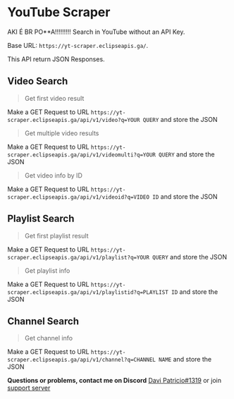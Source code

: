 # YouTube Scraper
AKI É BR PO**A!!!!!!!!!
Search in YouTube without an API Key. 

Base URL: `https://yt-scraper.eclipseapis.ga/`. 

This API return JSON Responses. 

## Video Search
> Get first video result

Make a GET Request to URL `https://yt-scraper.eclipseapis.ga/api/v1/video?q=YOUR QUERY` and store the JSON 

> Get multiple video results

Make a GET Request to URL `https://yt-scraper.eclipseapis.ga/api/v1/videomulti?q=YOUR QUERY` and store the JSON 

> Get video info by ID

Make a GET Request to URL `https://yt-scraper.eclipseapis.ga/api/v1/videoid?q=VIDEO ID` and store the JSON 

## Playlist Search
> Get first playlist result

Make a GET Request to URL `https://yt-scraper.eclipseapis.ga/api/v1/playlist?q=YOUR QUERY` and store the JSON 

> Get playlist info

Make a GET Request to URL `https://yt-scraper.eclipseapis.ga/api/v1/playlistid?q=PLAYLIST ID` and store the JSON 

## Channel Search

> Get channel info

Make a GET Request to URL `https://yt-scraper.eclipseapis.ga/api/v1/channel?q=CHANNEL NAME` and store the JSON 
 

**Questions or problems, contact me on Discord** [Davi Patricio#1319](https://discord.com/users/704468807229505637) or join [support server](https://discord.gg/RTdFUAH) 
